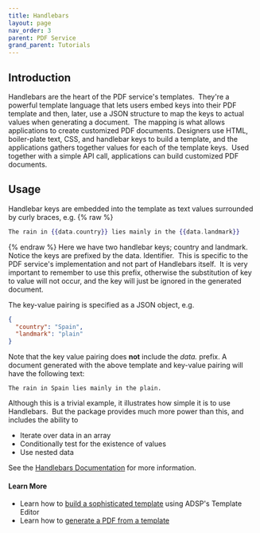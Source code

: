 ```yaml
---
title: Handlebars
layout: page
nav_order: 3
parent: PDF Service
grand_parent: Tutorials
---
```


## Introduction

Handlebars are the heart of the PDF service's templates.  They're a powerful template language that lets users embed keys into their PDF template and then, later, use a JSON structure to map the keys to actual values when generating a document.  The mapping is what allows applications to create customized PDF documents. Designers use HTML, boiler-plate text, CSS, and handlebar keys to build a template, and the applications gathers together values for each of the template keys.  Used together with a simple API call, applications can build customized PDF documents.

## Usage

Handlebar keys are embedded into the template as text values surrounded by curly braces, e.g.
{% raw %}

```handlebars
The rain in {{data.country}} lies mainly in the {{data.landmark}}
```

{% endraw %}
Here we have two handlebar keys; country and landmark.  Notice the keys are prefixed by the data. Identifier.  This is specific to the PDF service's implementation and not part of Handlebars itself.  It is very important to remember to use this prefix, otherwise the substitution of key to value will not occur, and the key will just be ignored in the generated document.

The key-value pairing is specified as a JSON object, e.g.

```json
{
  "country": "Spain",
  "landmark": "plain"
}
```

Note that the key value pairing does **not** include the _data._ prefix. A document generated with the above template and key-value pairing will have the following text:

```
The rain in Spain lies mainly in the plain.
```

Although this is a trivial example, it illustrates how simple it is to use Handlebars.  But the package provides much more power than this, and includes the ability to

- Iterate over data in an array
- Conditionally test for the existence of values
- Use nested data

See the [Handlebars Documentation](https://handlebarsjs.com/guide/) for more information.

#### Learn More

- Learn how to [build a sophisticated template](/adsp-monorepo/tutorials/pdf-service/building-a-template.html) using ADSP's Template Editor
- Learn how to [generate a PDF from a template](/adsp-monorepo/tutorials/pdf-service/generate-a-pdf.html)
